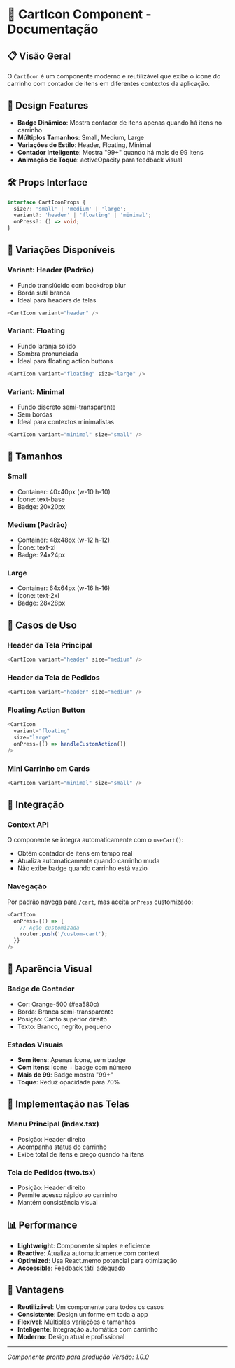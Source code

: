 # 🛒 CartIcon Component - Documentação

## 📋 Visão Geral

O `CartIcon` é um componente moderno e reutilizável que exibe o ícone do carrinho com contador de itens em diferentes contextos da aplicação.

## 🎨 Design Features

- **Badge Dinâmico**: Mostra contador de itens apenas quando há itens no carrinho
- **Múltiplos Tamanhos**: Small, Medium, Large
- **Variações de Estilo**: Header, Floating, Minimal
- **Contador Inteligente**: Mostra "99+" quando há mais de 99 itens
- **Animação de Toque**: activeOpacity para feedback visual

## 🛠️ Props Interface

```typescript
interface CartIconProps {
  size?: 'small' | 'medium' | 'large';
  variant?: 'header' | 'floating' | 'minimal';
  onPress?: () => void;
}
```

## 📱 Variações Disponíveis

### **Variant: Header** (Padrão)
- Fundo translúcido com backdrop blur
- Borda sutil branca
- Ideal para headers de telas

```typescript
<CartIcon variant="header" />
```

### **Variant: Floating**
- Fundo laranja sólido
- Sombra pronunciada
- Ideal para floating action buttons

```typescript
<CartIcon variant="floating" size="large" />
```

### **Variant: Minimal**
- Fundo discreto semi-transparente
- Sem bordas
- Ideal para contextos minimalistas

```typescript
<CartIcon variant="minimal" size="small" />
```

## 📏 Tamanhos

### **Small**
- Container: 40x40px (w-10 h-10)
- Ícone: text-base
- Badge: 20x20px

### **Medium** (Padrão)
- Container: 48x48px (w-12 h-12)
- Ícone: text-xl
- Badge: 24x24px

### **Large**
- Container: 64x64px (w-16 h-16)
- Ícone: text-2xl
- Badge: 28x28px

## 🎯 Casos de Uso

### **Header da Tela Principal**
```typescript
<CartIcon variant="header" size="medium" />
```

### **Header da Tela de Pedidos**
```typescript
<CartIcon variant="header" size="medium" />
```

### **Floating Action Button**
```typescript
<CartIcon 
  variant="floating" 
  size="large"
  onPress={() => handleCustomAction()} 
/>
```

### **Mini Carrinho em Cards**
```typescript
<CartIcon variant="minimal" size="small" />
```

## 🔧 Integração

### **Context API**
O componente se integra automaticamente com o `useCart()`:
- Obtém contador de itens em tempo real
- Atualiza automaticamente quando carrinho muda
- Não exibe badge quando carrinho está vazio

### **Navegação**
Por padrão navega para `/cart`, mas aceita `onPress` customizado:
```typescript
<CartIcon 
  onPress={() => {
    // Ação customizada
    router.push('/custom-cart');
  }} 
/>
```

## 🎨 Aparência Visual

### **Badge de Contador**
- Cor: Orange-500 (#ea580c)
- Borda: Branca semi-transparente
- Posição: Canto superior direito
- Texto: Branco, negrito, pequeno

### **Estados Visuais**
- **Sem itens**: Apenas ícone, sem badge
- **Com itens**: Ícone + badge com número
- **Mais de 99**: Badge mostra "99+"
- **Toque**: Reduz opacidade para 70%

## 🚀 Implementação nas Telas

### **Menu Principal (index.tsx)**
- Posição: Header direito
- Acompanha status do carrinho
- Exibe total de itens e preço quando há itens

### **Tela de Pedidos (two.tsx)**
- Posição: Header direito
- Permite acesso rápido ao carrinho
- Mantém consistência visual

## 📊 Performance

- **Lightweight**: Componente simples e eficiente
- **Reactive**: Atualiza automaticamente com context
- **Optimized**: Usa React.memo potencial para otimização
- **Accessible**: Feedback tátil adequado

## 🎉 Vantagens

- **Reutilizável**: Um componente para todos os casos
- **Consistente**: Design uniforme em toda a app
- **Flexível**: Múltiplas variações e tamanhos
- **Inteligente**: Integração automática com carrinho
- **Moderno**: Design atual e profissional

---

*Componente pronto para produção*
*Versão: 1.0.0* 